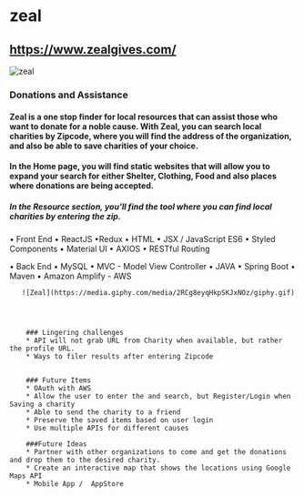 # zeal
## https://www.zealgives.com/

![zeal](https://gyazo.com/c1ffbbc40fafedc573f03454951ddd85)














### Donations and Assistance 

#### Zeal is a one stop finder for local resources that can assist those who want to donate for a noble cause.  With Zeal, you can search local charities by Zipcode, where you will find the address of the organization, and also be able to save charities of your choice.  

#### In the Home page, you will find static websites that will allow you to expand your search for either Shelter, Clothing, Food and also places where donations are being accepted. 

##### In the Resource section, you'll find the tool where you can find local charities by entering the zip. 

• Front End
        • ReactJS  •Redux • HTML • JSX / JavaScript ES6
        • Styled Components • Material UI • AXIOS 
        • RESTful Routing   

• Back End
        • MySQL   • MVC - Model View Controller   • JAVA
        • Spring Boot   • Maven 
        • Amazon Amplify - AWS 

       ![Zeal](https://media.giphy.com/media/2RCg8eyqHkpSKJxNOz/giphy.gif)
       



        ### Lingering challenges
        * API will not grab URL from Charity when available, but rather the profile URL. 
        * Ways to filer results after entering Zipcode
        

        ### Future Items
        * OAuth with AWS
        * Allow the user to enter the and search, but Register/Login when Saving a charity
        * Able to send the charity to a friend
        * Preserve the saved items based on user login
        * Use multiple APIs for different causes

        ###Future Ideas
        * Partner with other organizations to come and get the donations and drop them to the desired charity. 
        * Create an interactive map that shows the locations using Google Maps API
        * Mobile App /  AppStore 

        
